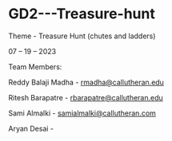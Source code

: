 # GD2---Treasure-hunt


Theme - Treasure Hunt (chutes and ladders)

07 – 19 – 2023

Team Members:

Reddy Balaji Madha - rmadha@callutheran.edu

Ritesh Barapatre  - rbarapatre@callutheran.edu

Sami Almalki - samialmalki@callutheran.com

Aryan Desai - 



